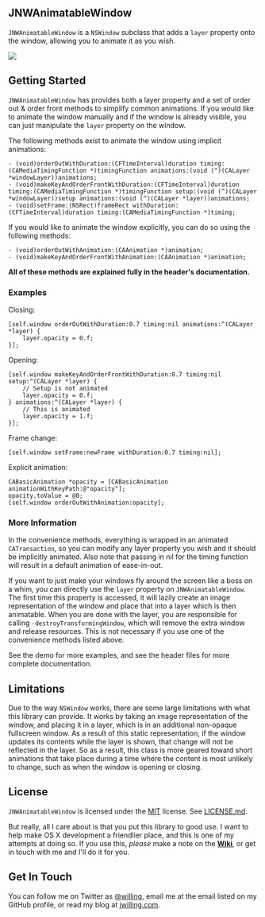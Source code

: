 ## JNWAnimatableWindow ##
`JNWAnimatableWindow` is a `NSWindow` subclass that adds a `layer` property onto the window, allowing you to animate it as you wish.

![](http://www.jwilling.com/serve/github/jnwanimatablewindow/preview.gif)

## Getting Started ##

`JNWAnimatableWindow` has provides both a layer property and a set of order out & order front methods to simplify common animations. If you would like to animate the window manually and if the window is already visible, you can just manipulate the `layer` property on the window.

The following methods exist to animate the window using implicit animations:

``` objc
- (void)orderOutWithDuration:(CFTimeInterval)duration timing:(CAMediaTimingFunction *)timingFunction animations:(void (^)(CALayer *windowLayer))animations;
- (void)makeKeyAndOrderFrontWithDuration:(CFTimeInterval)duration timing:(CAMediaTimingFunction *)timingFunction setup:(void (^)(CALayer *windowLayer))setup animations:(void (^)(CALayer *layer))animations;
- (void)setFrame:(NSRect)frameRect withDuration:(CFTimeInterval)duration timing:(CAMediaTimingFunction *)timing;
```

If you would like to animate the window explicitly, you can do so using the following methods:

``` objc
- (void)orderOutWithAnimation:(CAAnimation *)animation;
- (void)makeKeyAndOrderFrontWithAnimation:(CAAnimation *)animation;
```

**All of these methods are explained fully in the header's documentation.**


### Examples ###

Closing:

``` objc
[self.window orderOutWithDuration:0.7 timing:nil animations:^(CALayer *layer) {
	layer.opacity = 0.f;
}];
```
Opening:

``` objc
[self.window makeKeyAndOrderFrontWithDuration:0.7 timing:nil setup:^(CALayer *layer) {
	// Setup is not animated
	layer.opacity = 0.f;
} animations:^(CALayer *layer) {
	// This is animated
	layer.opacity = 1.f;
}];
```
Frame change:

``` objc
[self.window setFrame:newFrame withDuration:0.7 timing:nil];
```

Explicit animation:

``` objc
CABasicAnimation *opacity = [CABasicAnimation animationWithKeyPath:@"opacity"];
opacity.toValue = @0;
[self.window orderOutWithAnimation:opacity];
```

### More Information ###

In the convenience methods, everything is wrapped in an animated `CATransaction`, so you can modify any layer property you wish and it should be implicitly animated. Also note that passing in nil for the timing function will result in a default animation of ease-in-out.

If you want to just make your windows fly around the screen like a boss on a whim, you can directly use the `layer` property on `JNWAnimatableWindow`. The first time this property is accessed, it will lazily create an image representation of the window and place that into a layer which is then animatable. When you are done with the layer, you are responsible for calling `-destroyTransformingWindow`, which will remove the extra window and release resources. This is not necessary if you use one of the convenience methods listed above.

See the demo for more examples, and see the header files for more complete documentation.

## Limitations ##
Due to the way `NSWindow` works, there are some large limitations with what this library can provide. It works by taking an image representation of the window, and placing it in a layer, which is in an additional non-opaque fullscreen window. As a result of this static representation, if the window updates its contents while the layer is shown, that change will not be reflected in the layer. So as a result, this class is more geared toward short animations that take place during a time where the content is most unlikely to change, such as when the window is opening or closing.


## License ##
`JNWAnimatableWindow` is licensed under the [MIT](http://opensource.org/licenses/MIT) license. See [LICENSE.md](https://github.com/jwilling/JNWAnimatableWindow/blob/master/LICENSE.md).

But really, all I care about is that you put this library to good use. I want to help make OS X development a friendlier place, and this is one of my attempts at doing so. If you use this, *please* make a note on the [**Wiki**](https://github.com/jwilling/JNWAnimatableWindow/wiki/JNWAnimatableWindow-in-use.), or get in touch with me and I'll do it for you.

## Get In Touch ##
You can follow me on Twitter as [@willing](http://twitter.com/willing), email me at the email listed on my GitHub profile, or read my blog at [jwilling.com](http://www.jwilling.com).
